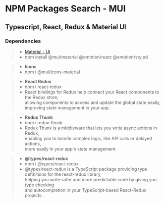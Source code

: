 # NPM Packages Search - MUI

## Typescript, React, Redux & Material UI

### Dependencies
  
> - [Material - UI](https://material-ui.com/)  
> - npm install @mui/material @emotion/react @emotion/styled  
  
> - **Icons**  
> - npm i @mui/icons-material  
  
> - **React Redux**  
> - npm i react-redux  
> - React bindings for Redux help connect your React components to the Redux store,  
 allowing components to access and update the global state easily,  
 improving state management in your app.  
  
> - **Redux Thunk**  
> - npm i redux-thunk  
> - Redux Thunk is a middleware that lets you write async actions in Redux,   
 enabling you to handle complex logic, like API calls or delayed actions,   
 more easily in your app's state management.  
  
> - **@types/react-redux**  
> - npm i @types/react-redux  
> - @types/react-redux is a TypeScript package providing type definitions for the react-redux library,   
helping you write safer and more predictable code by giving you type checking   
and autocompletion in your TypeScript-based React-Redux projects.







